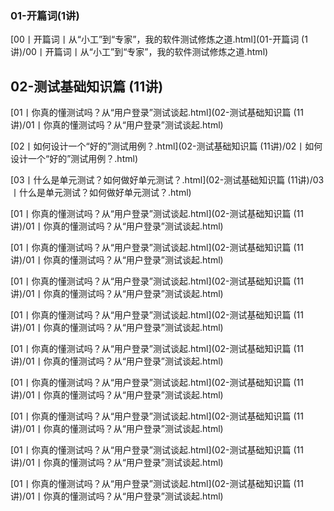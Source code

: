 ### 01-开篇词(1讲)

[00丨开篇词丨从“小工”到“专家”，我的软件测试修炼之道.html](01-开篇词 (1讲)/00丨开篇词丨从“小工”到“专家”，我的软件测试修炼之道.html)

## 02-测试基础知识篇 (11讲)

[01丨你真的懂测试吗？从“用户登录”测试谈起.html](02-测试基础知识篇 (11讲)/01丨你真的懂测试吗？从“用户登录”测试谈起.html)

[02丨如何设计一个“好的”测试用例？.html](02-测试基础知识篇 (11讲)/02丨如何设计一个“好的”测试用例？.html)

[03丨什么是单元测试？如何做好单元测试？.html](02-测试基础知识篇 (11讲)/03丨什么是单元测试？如何做好单元测试？.html)

[01丨你真的懂测试吗？从“用户登录”测试谈起.html](02-测试基础知识篇 (11讲)/01丨你真的懂测试吗？从“用户登录”测试谈起.html)

[01丨你真的懂测试吗？从“用户登录”测试谈起.html](02-测试基础知识篇 (11讲)/01丨你真的懂测试吗？从“用户登录”测试谈起.html)

[01丨你真的懂测试吗？从“用户登录”测试谈起.html](02-测试基础知识篇 (11讲)/01丨你真的懂测试吗？从“用户登录”测试谈起.html)

[01丨你真的懂测试吗？从“用户登录”测试谈起.html](02-测试基础知识篇 (11讲)/01丨你真的懂测试吗？从“用户登录”测试谈起.html)

[01丨你真的懂测试吗？从“用户登录”测试谈起.html](02-测试基础知识篇 (11讲)/01丨你真的懂测试吗？从“用户登录”测试谈起.html)

[01丨你真的懂测试吗？从“用户登录”测试谈起.html](02-测试基础知识篇 (11讲)/01丨你真的懂测试吗？从“用户登录”测试谈起.html)

[01丨你真的懂测试吗？从“用户登录”测试谈起.html](02-测试基础知识篇 (11讲)/01丨你真的懂测试吗？从“用户登录”测试谈起.html)

[01丨你真的懂测试吗？从“用户登录”测试谈起.html](02-测试基础知识篇 (11讲)/01丨你真的懂测试吗？从“用户登录”测试谈起.html)

[01丨你真的懂测试吗？从“用户登录”测试谈起.html](02-测试基础知识篇 (11讲)/01丨你真的懂测试吗？从“用户登录”测试谈起.html)

